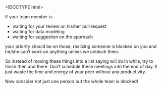 &lt;!DOCTYPE html&gt;

If your team member is

-   waiting for your review on his/her pull request
-   waiting for data modeling
-   waiting for suggestion on the approach

your priority should be on those, realizing someone is blocked on you and he/she can’t work on anything unless we unblock them.

So instead of moving these things into a list saying will do in while, try to finish then and there. Don’t schedule these meetings into the end of day. It just waste the time and energy of your peer without any productivity.

Now consider not just one person but the whole team is blocked!
